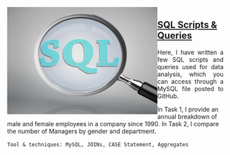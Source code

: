 <img align="left" width="350px" height="250px" src="https://raw.githubusercontent.com/Christiana-Asante/SQL/main/Photo_1.jpg">

## <a href="https://github.com/Christiana-Asante/SQL" target="_blank">SQL Scripts & Queries</a>
<p align="justify">Here, I have written a few SQL scripts and queries used for data analysis, which you can access through a MySQL file posted to GitHub. </p>

<p>In Task 1, I provide an annual breakdown of male and female employees in a company since 1990. In Task 2, I compare the number of Managers by gender and department.</p>

    Tool & techniques: MySQL, JOINs, CASE Statement, Aggregates